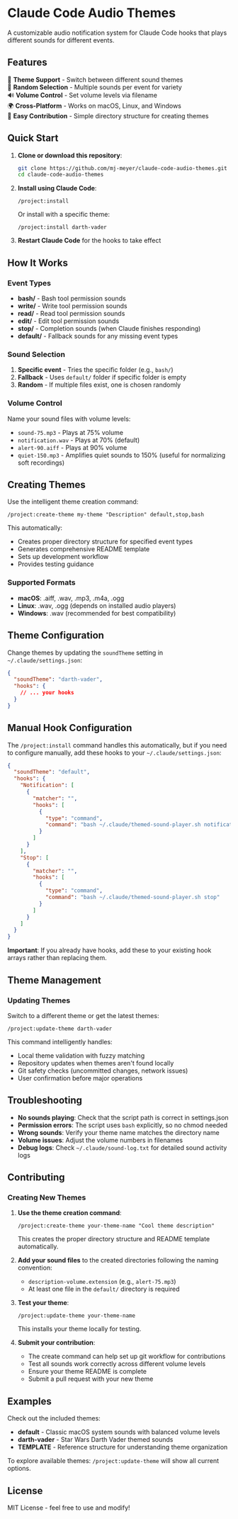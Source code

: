 # Claude Code Audio Themes

A customizable audio notification system for Claude Code hooks that plays different sounds for different events.

## Features

🎨 **Theme Support** - Switch between different sound themes  
🎲 **Random Selection** - Multiple sounds per event for variety  
🔊 **Volume Control** - Set volume levels via filename  
🌍 **Cross-Platform** - Works on macOS, Linux, and Windows  
📁 **Easy Contribution** - Simple directory structure for creating themes  

## Quick Start

1. **Clone or download this repository**:
   ```bash
   git clone https://github.com/mj-meyer/claude-code-audio-themes.git
   cd claude-code-audio-themes
   ```

2. **Install using Claude Code**:
   ```
   /project:install
   ```
   Or install with a specific theme:
   ```
   /project:install darth-vader
   ```

3. **Restart Claude Code** for the hooks to take effect

## How It Works

### Event Types

- **bash/** - Bash tool permission sounds
- **write/** - Write tool permission sounds  
- **read/** - Read tool permission sounds
- **edit/** - Edit tool permission sounds
- **stop/** - Completion sounds (when Claude finishes responding)
- **default/** - Fallback sounds for any missing event types

### Sound Selection

1. **Specific event** - Tries the specific folder (e.g., `bash/`)
2. **Fallback** - Uses `default/` folder if specific folder is empty
3. **Random** - If multiple files exist, one is chosen randomly

### Volume Control

Name your sound files with volume levels:
- `sound-75.mp3` - Plays at 75% volume
- `notification.wav` - Plays at 70% (default)
- `alert-90.aiff` - Plays at 90% volume
- `quiet-150.mp3` - Amplifies quiet sounds to 150% (useful for normalizing soft recordings)

## Creating Themes

Use the intelligent theme creation command:

```
/project:create-theme my-theme "Description" default,stop,bash
```

This automatically:
- Creates proper directory structure for specified event types
- Generates comprehensive README template
- Sets up development workflow
- Provides testing guidance

### Supported Formats
- **macOS**: .aiff, .wav, .mp3, .m4a, .ogg
- **Linux**: .wav, .ogg (depends on installed audio players)
- **Windows**: .wav (recommended for best compatibility)

## Theme Configuration

Change themes by updating the `soundTheme` setting in `~/.claude/settings.json`:

```json
{
  "soundTheme": "darth-vader",
  "hooks": {
    // ... your hooks
  }
}
```

## Manual Hook Configuration

The `/project:install` command handles this automatically, but if you need to configure manually, add these hooks to your `~/.claude/settings.json`:

```json
{
  "soundTheme": "default",
  "hooks": {
    "Notification": [
      {
        "matcher": "",
        "hooks": [
          {
            "type": "command",
            "command": "bash ~/.claude/themed-sound-player.sh notification"
          }
        ]
      }
    ],
    "Stop": [
      {
        "matcher": "",
        "hooks": [
          {
            "type": "command",
            "command": "bash ~/.claude/themed-sound-player.sh stop"
          }
        ]
      }
    ]
  }
}
```

**Important**: If you already have hooks, add these to your existing hook arrays rather than replacing them.

## Theme Management

### Updating Themes

Switch to a different theme or get the latest themes:

```
/project:update-theme darth-vader
```

This command intelligently handles:
- Local theme validation with fuzzy matching
- Repository updates when themes aren't found locally  
- Git safety checks (uncommitted changes, network issues)
- User confirmation before major operations


## Troubleshooting

- **No sounds playing**: Check that the script path is correct in settings.json
- **Permission errors**: The script uses `bash` explicitly, so no chmod needed
- **Wrong sounds**: Verify your theme name matches the directory name
- **Volume issues**: Adjust the volume numbers in filenames
- **Debug logs**: Check `~/.claude/sound-log.txt` for detailed sound activity logs

## Contributing

### Creating New Themes

1. **Use the theme creation command**:
   ```
   /project:create-theme your-theme-name "Cool theme description"
   ```
   This creates the proper directory structure and README template automatically.

2. **Add your sound files** to the created directories following the naming convention:
   - `description-volume.extension` (e.g., `alert-75.mp3`)
   - At least one file in the `default/` directory is required

3. **Test your theme**:
   ```
   /project:update-theme your-theme-name
   ```
   This installs your theme locally for testing.

4. **Submit your contribution**:
   - The create command can help set up git workflow for contributions
   - Test all sounds work correctly across different volume levels
   - Ensure your theme README is complete
   - Submit a pull request with your new theme

## Examples

Check out the included themes:
- **default** - Classic macOS system sounds with balanced volume levels
- **darth-vader** - Star Wars Darth Vader themed sounds
- **TEMPLATE** - Reference structure for understanding theme organization

To explore available themes: `/project:update-theme` will show all current options.

## License

MIT License - feel free to use and modify!